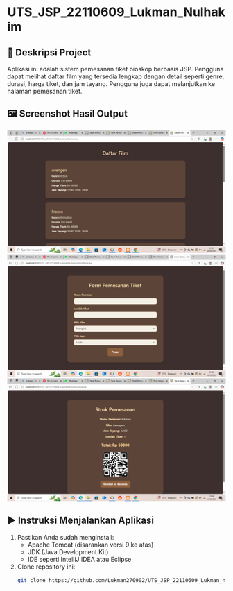 # UTS_JSP_22110609_Lukman_Nulhakim

## 📌 Deskripsi Project

Aplikasi ini adalah sistem pemesanan tiket bioskop berbasis JSP. Pengguna dapat melihat daftar film yang tersedia lengkap dengan detail seperti genre, durasi, harga tiket, dan jam tayang. Pengguna juga dapat melanjutkan ke halaman pemesanan tiket.

## 🖼️ Screenshot Hasil Output

![Halaman index](img/index.png)
![Halaman formpesan](img/formpesan.png)
![Halaman struk](img/struk.png)


## ▶️ Instruksi Menjalankan Aplikasi

1. Pastikan Anda sudah menginstall:
   - Apache Tomcat (disarankan versi 9 ke atas)
   - JDK (Java Development Kit)
   - IDE seperti IntelliJ IDEA atau Eclipse
2. Clone repository ini:
   ```bash
   git clone https://github.com/Lukman270902/UTS_JSP_22110609_Lukman_nulhakim.git
